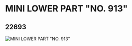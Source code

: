 # MINI LOWER PART "NO. 913"
## 22693
![MINI LOWER PART "NO. 913"](https://lc-www-live-s.legocdn.com/media/bricks/5/2/6122498.jpg)